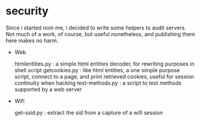 # security

Since i started root-me, i decided to write some helpers to audit servers.
Not much of a work, of course, but useful nonetheless, and publishing them here makes no harm. 

   - Web

     htmlentities.py : a simple html entities decoder, for rewriting purposes in shell script
     getcookies.py   : like html entities, a one simple purpose script, connect to a page, and print retrieved cookies, useful for session continuity when hacking
     test-methods.py : a script to test methods supported by a web server

   - Wifi

     get-ssid.py : extract the sid from a capture of a wifi session 

